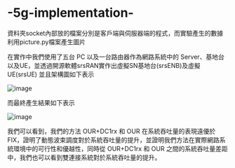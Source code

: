 # -5g-implementation-

資料夾socket內部放的檔案分別是客戶端與伺服器端的程式，而實驗產生的數據利用picture.py檔案產生圖片

在實作中我們使用了五台 PC 以及一台路由器作為網路系統中的 Server、基地台以及UE，並透過開源軟體srsRAN實作出虛擬SN基地台(srsENB)及虛擬UE(srsUE)
並且架構圖如下表示

![image](https://github.com/t87476909/5g-implementation/blob/main/Simulation%20results/5g.PNG)

而最終產生結果如下表示

![image](https://github.com/t87476909/5g-implementation/blob/main/Simulation%20results/result.PNG)

我們可以看到，我們的方法 OUR+DC1rx 和 OUR 在系統吞吐量的表現遠優於 FIX，證明了動態波束調度對於系統吞吐量的提升，並證明我們方法在實際網路系統環境中的可行性和優越性，同時從 OUR+DC1rx 和 OUR 之間的系統吞吐量差距中，我們也可以看到雙連接系統對於系統吞吐量的提升。
